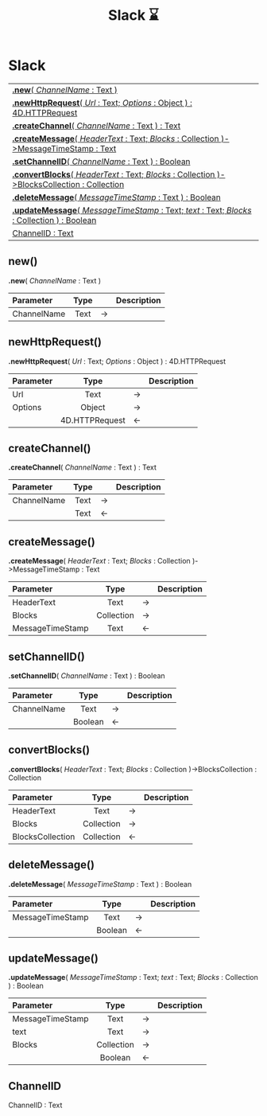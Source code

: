 ﻿---
layout: default
title: Slack ⌛
parent: Classes
---

# Slack

|   |
|:---|
|[**.new**( *ChannelName* : Text )](#new)<br>|
|[**.newHttpRequest**( *Url* : Text; *Options* : Object ) : 4D.HTTPRequest](#newhttprequest)<br>|
|[**.createChannel**( *ChannelName* : Text ) : Text](#createchannel)<br>|
|[**.createMessage**( *HeaderText* : Text; *Blocks* : Collection )->MessageTimeStamp : Text](#createmessage)<br>|
|[**.setChannelID**( *ChannelName* : Text ) : Boolean](#setchannelid)<br>|
|[**.convertBlocks**( *HeaderText* : Text; *Blocks* : Collection )->BlocksCollection : Collection](#convertblocks)<br>|
|[**.deleteMessage**( *MessageTimeStamp* : Text ) : Boolean](#deletemessage)<br>|
|[**.updateMessage**( *MessageTimeStamp* : Text; *text* : Text; *Blocks* : Collection ) : Boolean](#updatemessage)<br>|
|[ChannelID : Text](#channelid)<br>|


## new()
**.new**( *ChannelName* : Text )

|Parameter|Type|   |Description|
|:---|:---:|:---:|:---:|
|ChannelName|Text|->|<Description>|

## newHttpRequest()
**.newHttpRequest**( *Url* : Text; *Options* : Object ) : 4D.HTTPRequest

|Parameter|Type|   |Description|
|:---|:---:|:---:|:---:|
|Url|Text|->|<Description>|
|Options|Object|->|<Description>|
||4D.HTTPRequest|<-|<Description>|

## createChannel()
**.createChannel**( *ChannelName* : Text ) : Text

|Parameter|Type|   |Description|
|:---|:---:|:---:|:---:|
|ChannelName|Text|->|<Description>|
||Text|<-|<Description>|

## createMessage()
**.createMessage**( *HeaderText* : Text; *Blocks* : Collection )->MessageTimeStamp : Text

|Parameter|Type|   |Description|
|:---|:---:|:---:|:---:|
|HeaderText|Text|->|<Description>|
|Blocks|Collection|->|<Description>|
|MessageTimeStamp|Text|<-|<Description>|

## setChannelID()
**.setChannelID**( *ChannelName* : Text ) : Boolean

|Parameter|Type|   |Description|
|:---|:---:|:---:|:---:|
|ChannelName|Text|->|<Description>|
||Boolean|<-|<Description>|

## convertBlocks()
**.convertBlocks**( *HeaderText* : Text; *Blocks* : Collection )->BlocksCollection : Collection

|Parameter|Type|   |Description|
|:---|:---:|:---:|:---:|
|HeaderText|Text|->|<Description>|
|Blocks|Collection|->|<Description>|
|BlocksCollection|Collection|<-|<Description>|

## deleteMessage()
**.deleteMessage**( *MessageTimeStamp* : Text ) : Boolean

|Parameter|Type|   |Description|
|:---|:---:|:---:|:---:|
|MessageTimeStamp|Text|->|<Description>|
||Boolean|<-|<Description>|

## updateMessage()
**.updateMessage**( *MessageTimeStamp* : Text; *text* : Text; *Blocks* : Collection ) : Boolean

|Parameter|Type|   |Description|
|:---|:---:|:---:|:---:|
|MessageTimeStamp|Text|->|<Description>|
|text|Text|->|<Description>|
|Blocks|Collection|->|<Description>|
||Boolean|<-|<Description>|

## ChannelID
ChannelID : Text

